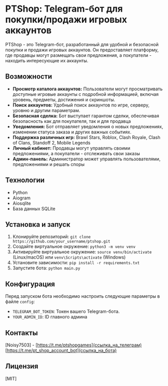 # PTShop: Telegram-бот для покупки/продажи игровых аккаунтов

PTShop - это Telegram-бот, разработанный для удобной и безопасной покупки и продажи игровых аккаунтов. Он предоставляет платформу, где продавцы могут размещать свои предложения, а покупатели - находить интересующие их аккаунты.

## Возможности

* **Просмотр каталога аккаунтов:** Пользователи могут просматривать доступные игровые аккаунты с подробной информацией, включая уровень, предметы, достижения и скриншоты.
* **Поиск аккаунтов:** Удобный поиск аккаунтов по игре, серверу, уровню и другим параметрам.
* **Безопасная сделка:** Бот выступает гарантом сделки, обеспечивая безопасность как для покупателя, так и для продавца
* **Уведомления:** Бот отправляет уведомления о новых предложениях, изменении статуса заказа и других важных событиях.
* **Поддержка различных игр:** Brawl Stars, Roblox, Clash Royale, Clash of Clans, Standoff 2, Mobile Legends
* **Личный кабинет:** Продавцы могут управлять своими предложениями, а покупатели - отслеживать свои заказы
* **Админ-панель:** Администратор может управлять пользователями, предложениями и решать споры

## Технологии

* Python
* Aiogram
* Aiosqlite
* База данных SQLite

## Установка и запуск

1. Клонируйте репозиторий: `git clone https://github.com/your_username/ptshop.git`
2. Создайте виртуальное окружение: `python3 -m venv venv`
3. Активируйте виртуальное окружение: `source venv/bin/activate` (Linux/macOS) или `venv\Scripts\activate` (Windows)
4. Установите зависимости: `pip install -r requirements.txt`
5. Запустите бота: `python main.py`


## Конфигурация

Перед запуском бота необходимо настроить следующие параметры в файле `config`:

* `TELEGRAM_BOT_TOKEN`: Токен вашего Telegram-бота.
* `YOUR_ADMIN_ID`: ID главного админа

## Контакты

[Noisy7503] - [https://t.me/ptshopgames](ссылка_на_телеграм)
[https://t.me/pt_shop_account_bot](ссылка_на_бота)

## Лицензия
[MIT]
